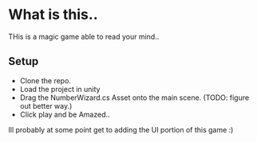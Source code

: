 # What is this..

THis is a magic game able to read your mind..

## Setup

- Clone the repo.
- Load the project in unity
- Drag the NumberWizard.cs Asset onto the main scene. (TODO: figure out better way.)
- Click play and be Amazed..

Ill probably at some point get to adding the UI portion of this game :) 